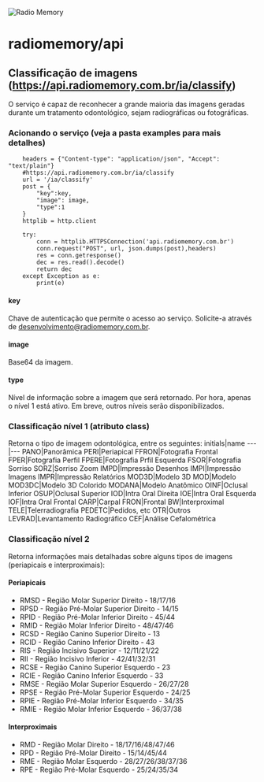 ![Radio Memory](https://radiomemory.com.br/wp-content/uploads/2020/02/logo-site-com-borda.png)
# radiomemory/api

## Classificação de imagens (https://api.radiomemory.com.br/ia/classify)
O serviço é capaz de reconhecer a grande maioria das imagens geradas durante um tratamento odontológico, sejam radiográficas ou fotográficas.

### Acionando o serviço (veja a pasta examples para mais detalhes)

```
    headers = {"Content-type": "application/json", "Accept": "text/plain"}
    #https://api.radiomemory.com.br/ia/classify
    url = '/ia/classify'
    post = {
        "key":key,
        "image": image,
        "type":1
    }
    httplib = http.client

    try:
        conn = httplib.HTTPSConnection('api.radiomemory.com.br')
        conn.request("POST", url, json.dumps(post),headers)
        res = conn.getresponse()
        dec = res.read().decode()
        return dec
    except Exception as e:
        print(e)
```
#### key
Chave de autenticação que permite o acesso ao serviço. Solicite-a através de desenvolvimento@radiomemory.com.br.
#### image
Base64 da imagem.
#### type
Nível de informação sobre a imagem que será retornado. Por hora, apenas o nível 1 está ativo. Em breve, outros níveis serão disponibilizados.

### Classificação nível 1 (atributo class)
Retorna o tipo de imagem odontológica, entre os seguintes:
initials|name
---|---
PANO|Panorâmica
PERI|Periapical
FFRON|Fotografia Frontal
FPER|Fotografia Perfil
FPERE|Fotografia Prfil Esquerda
FSOR|Fotografia Sorriso
SORZ|Sorriso Zoom
IMPD|Impressão Desenhos
IMPI|Impressão Imagens
IMPR|Impressão Relatórios
MOD3D|Modelo 3D
MOD|Modelo
MOD3DC|Modelo 3D Colorido
MODANA|Modelo Anatômico
OINF|Oclusal Inferior
OSUP|Oclusal Superior
IOD|Intra Oral Direita
IOE|Intra Oral Esquerda
IOF|Intra Oral Frontal
CARP|Carpal
FRON|Frontal
BW|Interproximal
TELE|Telerradiografia
PEDETC|Pedidos, etc
OTR|Outros
LEVRAD|Levantamento Radiográfico
CEF|Análise Cefalométrica

### Classificação nível 2
Retorna informações mais detalhadas sobre alguns tipos de imagens (periapicais e interproximais):
#### Periapicais
* RMSD - Região Molar Superior Direito - 18/17/16
* RPSD - Região Pré-Molar Superior Direito - 14/15
* RPID - Região Pré-Molar Inferior Direito - 45/44
* RMID - Região Molar Inferior Direito - 48/47/46
* RCSD - Região Canino Superior Direito - 13
* RCID - Região Canino Inferior Direito - 43
* RIS - Região Incisivo Superior - 12/11/21/22
* RII - Região Incisivo Inferior - 42/41/32/31
* RCSE - Região Canino Superior Esquerdo - 23
* RCIE - Região Canino Inferior Esquerdo - 33
* RMSE - Região Molar Superior Esquerdo - 26/27/28
* RPSE - Região Pré-Molar Superior Esquerdo - 24/25
* RPIE - Região Pré-Molar Inferior Esquerdo - 34/35
* RMIE - Região Molar Inferior Esquerdo - 36/37/38
#### Interproximais
* RMD - Região Molar Direito - 18/17/16/48/47/46
* RPD - Região Pré-Molar Direito - 15/14/45/44
* RME - Região Molar Esquerdo - 28/27/26/38/37/36
* RPE - Região Pré-Molar Esquerdo - 25/24/35/34
